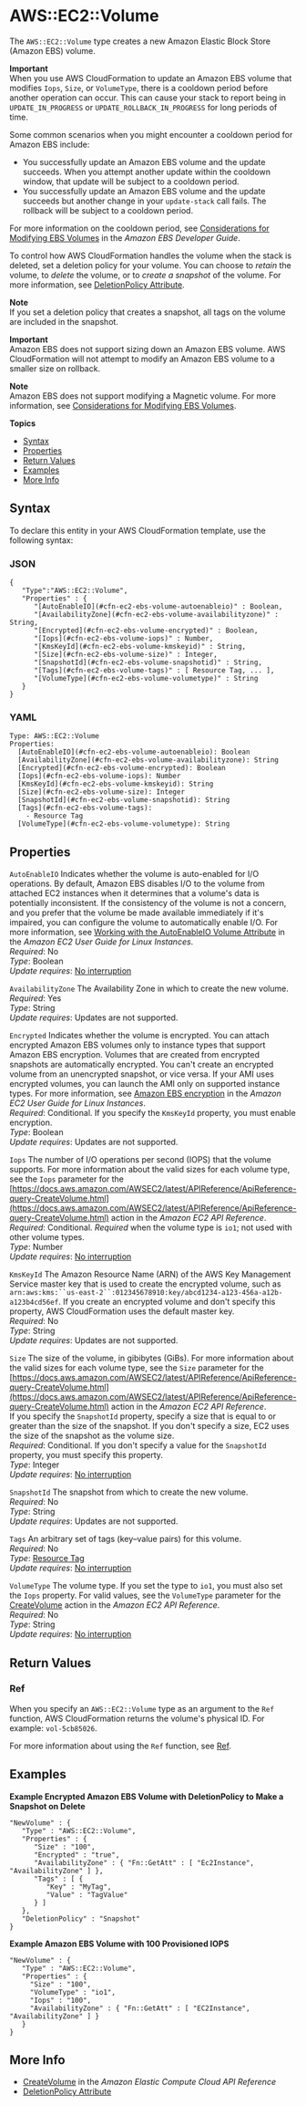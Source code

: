 # AWS::EC2::Volume<a name="aws-properties-ec2-ebs-volume"></a>

The `AWS::EC2::Volume` type creates a new Amazon Elastic Block Store \(Amazon EBS\) volume\.

**Important**  
When you use AWS CloudFormation to update an Amazon EBS volume that modifies `Iops`, `Size`, or `VolumeType`, there is a cooldown period before another operation can occur\. This can cause your stack to report being in `UPDATE_IN_PROGRESS` or `UPDATE_ROLLBACK_IN_PROGRESS` for long periods of time\.

Some common scenarios when you might encounter a cooldown period for Amazon EBS include:
+ You successfully update an Amazon EBS volume and the update succeeds\. When you attempt another update within the cooldown window, that update will be subject to a cooldown period\.
+ You successfully update an Amazon EBS volume and the update succeeds but another change in your `update-stack` call fails\. The rollback will be subject to a cooldown period\.

For more information on the cooldown period, see [Considerations for Modifying EBS Volumes](http://docs.aws.amazon.com/AWSEC2/latest/UserGuide/considerations.html) in the *Amazon EBS Developer Guide*\.

To control how AWS CloudFormation handles the volume when the stack is deleted, set a deletion policy for your volume\. You can choose to *retain* the volume, to *delete* the volume, or to *create a snapshot* of the volume\. For more information, see [DeletionPolicy Attribute](aws-attribute-deletionpolicy.md)\.

**Note**  
If you set a deletion policy that creates a snapshot, all tags on the volume are included in the snapshot\.

**Important**  
Amazon EBS does not support sizing down an Amazon EBS volume\. AWS CloudFormation will not attempt to modify an Amazon EBS volume to a smaller size on rollback\.

**Note**  
Amazon EBS does not support modifying a Magnetic volume\. For more information, see [Considerations for Modifying EBS Volumes](http://docs.aws.amazon.com/AWSEC2/latest/UserGuide/considerations.html)\.

**Topics**
+ [Syntax](#aws-resource-ec2-volume-syntax)
+ [Properties](#w4ab1c21c10d102d165c25)
+ [Return Values](#w4ab1c21c10d102d165c27)
+ [Examples](#w4ab1c21c10d102d165c29)
+ [More Info](#w4ab1c21c10d102d165c31)

## Syntax<a name="aws-resource-ec2-volume-syntax"></a>

To declare this entity in your AWS CloudFormation template, use the following syntax:

### JSON<a name="aws-resource-ec2-volume-syntax.json"></a>

```
{
   "Type":"AWS::EC2::Volume",
   "Properties" : {
      "[AutoEnableIO](#cfn-ec2-ebs-volume-autoenableio)" : Boolean,
      "[AvailabilityZone](#cfn-ec2-ebs-volume-availabilityzone)" : String,
      "[Encrypted](#cfn-ec2-ebs-volume-encrypted)" : Boolean,
      "[Iops](#cfn-ec2-ebs-volume-iops)" : Number,
      "[KmsKeyId](#cfn-ec2-ebs-volume-kmskeyid)" : String,
      "[Size](#cfn-ec2-ebs-volume-size)" : Integer,
      "[SnapshotId](#cfn-ec2-ebs-volume-snapshotid)" : String,
      "[Tags](#cfn-ec2-ebs-volume-tags)" : [ Resource Tag, ... ],
      "[VolumeType](#cfn-ec2-ebs-volume-volumetype)" : String
   }
}
```

### YAML<a name="aws-resource-ec2-volume-syntax.yaml"></a>

```
Type: AWS::EC2::Volume
Properties:
  [AutoEnableIO](#cfn-ec2-ebs-volume-autoenableio): Boolean
  [AvailabilityZone](#cfn-ec2-ebs-volume-availabilityzone): String
  [Encrypted](#cfn-ec2-ebs-volume-encrypted): Boolean
  [Iops](#cfn-ec2-ebs-volume-iops): Number
  [KmsKeyId](#cfn-ec2-ebs-volume-kmskeyid): String
  [Size](#cfn-ec2-ebs-volume-size): Integer
  [SnapshotId](#cfn-ec2-ebs-volume-snapshotid): String
  [Tags](#cfn-ec2-ebs-volume-tags):
    - Resource Tag
  [VolumeType](#cfn-ec2-ebs-volume-volumetype): String
```

## Properties<a name="w4ab1c21c10d102d165c25"></a>

`AutoEnableIO`  <a name="cfn-ec2-ebs-volume-autoenableio"></a>
Indicates whether the volume is auto\-enabled for I/O operations\. By default, Amazon EBS disables I/O to the volume from attached EC2 instances when it determines that a volume's data is potentially inconsistent\. If the consistency of the volume is not a concern, and you prefer that the volume be made available immediately if it's impaired, you can configure the volume to automatically enable I/O\. For more information, see [Working with the AutoEnableIO Volume Attribute](https://docs.aws.amazon.com/AWSEC2/latest/UserGuide/monitoring-volume-status.html#volumeIO) in the *Amazon EC2 User Guide for Linux Instances*\.  
*Required*: No  
*Type*: Boolean  
*Update requires*: [No interruption](using-cfn-updating-stacks-update-behaviors.md#update-no-interrupt)

`AvailabilityZone`  <a name="cfn-ec2-ebs-volume-availabilityzone"></a>
The Availability Zone in which to create the new volume\.  
*Required*: Yes  
*Type*: String  
*Update requires*: Updates are not supported\.

`Encrypted`  <a name="cfn-ec2-ebs-volume-encrypted"></a>
Indicates whether the volume is encrypted\. You can attach encrypted Amazon EBS volumes only to instance types that support Amazon EBS encryption\. Volumes that are created from encrypted snapshots are automatically encrypted\. You can't create an encrypted volume from an unencrypted snapshot, or vice versa\. If your AMI uses encrypted volumes, you can launch the AMI only on supported instance types\. For more information, see [Amazon EBS encryption](https://docs.aws.amazon.com/AWSEC2/latest/UserGuide/EBSEncryption.html) in the *Amazon EC2 User Guide for Linux Instances*\.  
*Required*: Conditional\. If you specify the `KmsKeyId` property, you must enable encryption\.  
*Type*: Boolean  
*Update requires*: Updates are not supported\.

`Iops`  <a name="cfn-ec2-ebs-volume-iops"></a>
The number of I/O operations per second \(IOPS\) that the volume supports\. For more information about the valid sizes for each volume type, see the `Iops` parameter for the [https://docs.aws.amazon.com/AWSEC2/latest/APIReference/ApiReference-query-CreateVolume.html](https://docs.aws.amazon.com/AWSEC2/latest/APIReference/ApiReference-query-CreateVolume.html) action in the *Amazon EC2 API Reference*\.  
*Required*: Conditional\. *Required* when the volume type is `io1`; not used with other volume types\.  
*Type*: Number  
*Update requires*: [No interruption](using-cfn-updating-stacks-update-behaviors.md#update-no-interrupt)

`KmsKeyId`  <a name="cfn-ec2-ebs-volume-kmskeyid"></a>
The Amazon Resource Name \(ARN\) of the AWS Key Management Service master key that is used to create the encrypted volume, such as `arn:aws:kms:``us-east-2``:012345678910:key/abcd1234-a123-456a-a12b-a123b4cd56ef`\. If you create an encrypted volume and don't specify this property, AWS CloudFormation uses the default master key\.  
*Required*: No  
*Type*: String  
*Update requires*: Updates are not supported\.

`Size`  <a name="cfn-ec2-ebs-volume-size"></a>
The size of the volume, in gibibytes \(GiBs\)\. For more information about the valid sizes for each volume type, see the `Size` parameter for the [https://docs.aws.amazon.com/AWSEC2/latest/APIReference/ApiReference-query-CreateVolume.html](https://docs.aws.amazon.com/AWSEC2/latest/APIReference/ApiReference-query-CreateVolume.html) action in the *Amazon EC2 API Reference*\.  
If you specify the `SnapshotId` property, specify a size that is equal to or greater than the size of the snapshot\. If you don't specify a size, EC2 uses the size of the snapshot as the volume size\.  
*Required*: Conditional\. If you don't specify a value for the `SnapshotId` property, you must specify this property\.  
*Type*: Integer  
*Update requires*: [No interruption](using-cfn-updating-stacks-update-behaviors.md#update-no-interrupt)

`SnapshotId`  <a name="cfn-ec2-ebs-volume-snapshotid"></a>
The snapshot from which to create the new volume\.  
*Required*: No  
*Type*: String  
*Update requires*: Updates are not supported\.

`Tags`  <a name="cfn-ec2-ebs-volume-tags"></a>
An arbitrary set of tags \(key–value pairs\) for this volume\.  
*Required*: No  
*Type*: [Resource Tag](aws-properties-resource-tags.md)  
*Update requires*: [No interruption](using-cfn-updating-stacks-update-behaviors.md#update-no-interrupt)

`VolumeType`  <a name="cfn-ec2-ebs-volume-volumetype"></a>
The volume type\. If you set the type to `io1`, you must also set the `Iops` property\. For valid values, see the `VolumeType` parameter for the [CreateVolume](https://docs.aws.amazon.com/AWSEC2/latest/APIReference/ApiReference-query-CreateVolume.html) action in the *Amazon EC2 API Reference*\.  
*Required*: No  
*Type*: String  
*Update requires*: [No interruption](using-cfn-updating-stacks-update-behaviors.md#update-no-interrupt)

## Return Values<a name="w4ab1c21c10d102d165c27"></a>

### Ref<a name="w4ab1c21c10d102d165c27b2"></a>

When you specify an `AWS::EC2::Volume` type as an argument to the `Ref` function, AWS CloudFormation returns the volume's physical ID\. For example: `vol-5cb85026`\.

For more information about using the `Ref` function, see [Ref](intrinsic-function-reference-ref.md)\.

## Examples<a name="w4ab1c21c10d102d165c29"></a>

**Example Encrypted Amazon EBS Volume with DeletionPolicy to Make a Snapshot on Delete**  

```
"NewVolume" : {
   "Type" : "AWS::EC2::Volume",
   "Properties" : {
      "Size" : "100",
      "Encrypted" : "true",
      "AvailabilityZone" : { "Fn::GetAtt" : [ "Ec2Instance", "AvailabilityZone" ] },
      "Tags" : [ {
         "Key" : "MyTag",
         "Value" : "TagValue"
      } ]
   },
   "DeletionPolicy" : "Snapshot"
}
```

**Example Amazon EBS Volume with 100 Provisioned IOPS**  

```
"NewVolume" : {
   "Type" : "AWS::EC2::Volume",
   "Properties" : {
     "Size" : "100",
     "VolumeType" : "io1",
     "Iops" : "100",
     "AvailabilityZone" : { "Fn::GetAtt" : [ "EC2Instance", "AvailabilityZone" ] }
   }
}
```

## More Info<a name="w4ab1c21c10d102d165c31"></a>
+ [CreateVolume](http://docs.aws.amazon.com/AWSEC2/latest/APIReference/ApiReference-query-CreateVolume.html) in the *Amazon Elastic Compute Cloud API Reference*
+ [DeletionPolicy Attribute](aws-attribute-deletionpolicy.md)